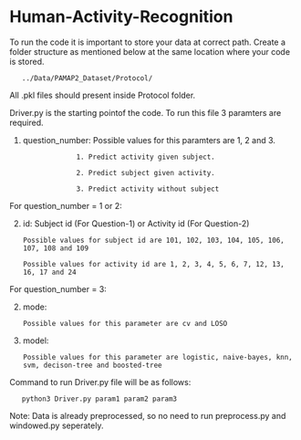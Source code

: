 # Human-Activity-Recognition

To run the code it is important to store your data at correct path. Create a folder structure as mentioned below at the same location where your code is stored.

       ../Data/PAMAP2_Dataset/Protocol/

All .pkl files should present inside Protocol folder.

Driver.py is the starting pointof the code. To run this file 3 paramters are required.

1. question_number: Possible values for this paramters are 1, 2 and 3.

                    1. Predict activity given subject.
                    
                    2. Predict subject given activity.
                    
                    3. Predict activity without subject
                    
For question_number = 1 or 2:

2. id: Subject id (For Question-1) or Activity id (For Question-2) 
       
       Possible values for subject id are 101, 102, 103, 104, 105, 106, 107, 108 and 109
       
       Possible values for activity id are 1, 2, 3, 4, 5, 6, 7, 12, 13, 16, 17 and 24

For question_number = 3:

2. mode: 

       Possible values for this parameter are cv and LOSO

3. model: 
       
       Possible values for this parameter are logistic, naive-bayes, knn, svm, decison-tree and boosted-tree

Command to run Driver.py file will be as follows:

       python3 Driver.py param1 param2 param3

Note: Data is already preprocessed, so no need to run preprocess.py and windowed.py seperately.
